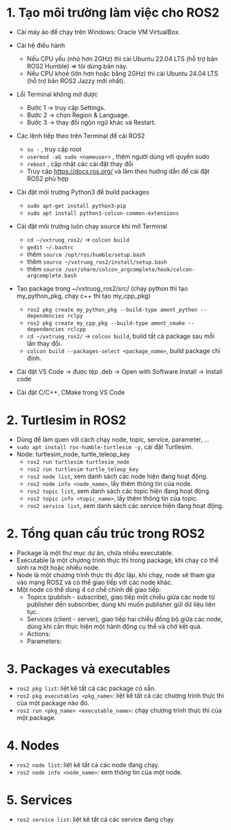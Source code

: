 # 1. Tạo môi trường làm việc cho ROS2
- Cài máy ảo để chạy trên Windows: Oracle VM VirtualBox.
- Cài hệ điều hành
	+ Nếu CPU yếu (nhỏ hơn 2GHz) thì cài Ubuntu 22.04 LTS (hỗ trợ bản ROS2 Humble) => tôi dùng bản này.
	+ Nếu CPU khoẻ (lớn hơn hoặc bằng 2GHz) thì cài Ubuntu 24.04 LTS (hỗ trợ bản ROS2 Jazzy mới nhất).
- Lỗi Terminal không mở được
	+ Bước 1 -> truy cập Settings.
	+ Bước 2 -> chọn Region & Language.
	+ Bước 3 -> thay đổi ngôn ngữ khác và Restart.

- Các lệnh tiếp theo trên Terminal để cài ROS2
	+ `su -` , truy cập root
	+ `usermod -aG sudo <nameuser>` , thêm người dùng với quyền sudo
	+ `reboot` , cập nhật các cài đặt thay đổi
	+ Truy cập https://docs.ros.org/ và làm theo hướng dẫn để cài đặt ROS2 phù hợp

- Cài đặt môi trường Python3 để build packages
	+ `sudo apt-get install python3-pip`
	+ `sudo apt install python3-colcon-common-extensions`

- Cài đặt môi trường luôn chạy source khi mở Terminal
	+ `cd ~/vxtruog_ros2/` -> `colcon build`
	+ `gedit ~/.bashrc`
	+ thêm `source /opt/ros/humble/setup.bash`
	+ thêm `source ~/vxtruog_ros2/install/setup.bash`
	+ thêm `source /usr/share/colcon_argcomplete/hook/colcon-argcomplete.bash`

- Tạo package trong ~/vxtruog_ros2/src/ (chạy python thì tạo my_python_pkg, chạy c++ thì tạo my_cpp_pkg)
	+ `ros2 pkg create my_python_pkg --build-type ament_python --dependencies rclpy`
	+ `ros2 pkg create my_cpp_pkg --build-type ament_cmake --dependencies rclcpp`
	+ `cd ~/vxtruog_ros2/` -> `colcon build`, build tất cả package sau mỗi lần thay đổi.
	+ `colcon build --packages-select <package_name>`, build package chỉ định.

- Cài đặt VS Code -> được tệp .deb -> Open with Software Install -> Install code
- Cài đặt C/C++, CMake trong VS Code

# 2. Turtlesim in ROS2
- Dùng để làm quen với cách chạy node, topic, service, parameter, ...
- `sudo apt install ros-humble-turtlesim -y`, cài đặt Turtlesim.
- Node: turtlesim_node, turtle_teleop_key
	+ `ros2 run turtlesim turtlesim_node`
	+ `ros2 run turtlesim turtle_teleop_key`
	+ `ros2 node list`, xem danh sách các node hiện đang hoạt động.
	+ `ros2 node info <node_name>`, lấy thêm thông tin của node.
	+ `ros2 topic list`, xem danh sách các topic hiện đang hoạt động.
	+ `ros2 topic info <topic_name>`, lấy thêm thông tin của topic.
	+ `ros2 service list`, xem danh sách các service hiện đang hoạt động.
# 2. Tổng quan cấu trúc trong ROS2
- Package là một thư mục dự án, chứa nhiều executable.
- Executable là một chương trình thực thi trong package, khi chạy có thể sinh ra một hoặc nhiều node.
- Node là một chương trình thực thi độc lập, khi chạy, node sẽ tham gia vào mạng ROS2 và có thể giao tiếp với các node khác.
- Một node có thể dùng 4 cơ chế chính để giao tiếp:
  + Topics (publish - subscribe), giao tiếp một chiều giữa các node từ publisher đến subscriber, dùng khi muốn publisher gửi dữ liệu liên tục.
  + Services (client - server), giao tiếp hai chiều đồng bộ giữa các node, dùng khi cần thực hiện một hành động cụ thể và chờ kết quả.
  + Actions:
  + Parameters:

# 3. Packages và executables
- `ros2 pkg list`: liệt kê tất cả các package có sẵn.
- `ros2 pkg executables <pkg_name>`: liệt kê tất cả các chương trình thực thi của một package nào đó.
- `ros2 run <pkg_name> <executable_name>`: chạy chương trình thực thi của một package.
# 4. Nodes
- `ros2 node list`: liệt kê tất cả các node đang chạy.
- `ros2 node info <node_name>`: xem thông tin của một node.

# 5. Services
- `ros2 service list`: liệt kê tất cả các service đang chạy
